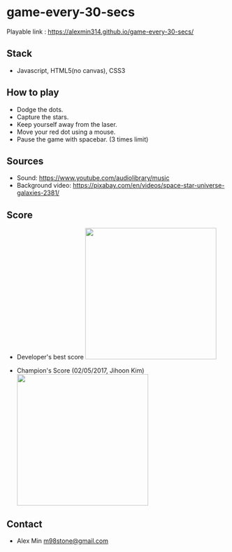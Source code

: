 # game-every-30-secs

Playable link : https://alexmin314.github.io/game-every-30-secs/


## Stack
* Javascript, HTML5(no canvas), CSS3


## How to play
* Dodge the dots.
* Capture the stars.
* Keep yourself away from the laser.
* Move your red dot using a mouse.
* Pause the game with spacebar. (3 times limit)

## Sources
* Sound: https://www.youtube.com/audiolibrary/music
* Background video: https://pixabay.com/en/videos/space-star-universe-galaxies-2381/

## Score
* Developer's best score
  <img src="http://i.imgur.com/Lqk7B9h.png" width="300px" />

* Champion's Score (02/05/2017, Jihoon Kim)
  <img src="http://i.imgur.com/OwAqHcz.png" width="300px" />


## Contact
* Alex Min m98stone@gmail.com
